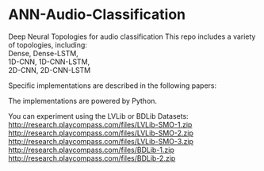 # ANN-Audio-Classification
Deep Neural Topologies for audio classification This repo includes a variety of topologies, including:  
Dense, Dense-LSTM,  
1D-CNN, 1D-CNN-LSTM,  
2D-CNN, 2D-CNN-LSTM  

Specific implementations are described in the following papers:



The implementations are powered by Python.

You can experiment using the LVLib or BDLib Datasets:  
http://research.playcompass.com/files/LVLib-SMO-1.zip  
http://research.playcompass.com/files/LVLib-SMO-2.zip  
http://research.playcompass.com/files/LVLib-SMO-3.zip  
http://research.playcompass.com/files/BDLib-1.zip  
http://research.playcompass.com/files/BDLib-2.zip  
